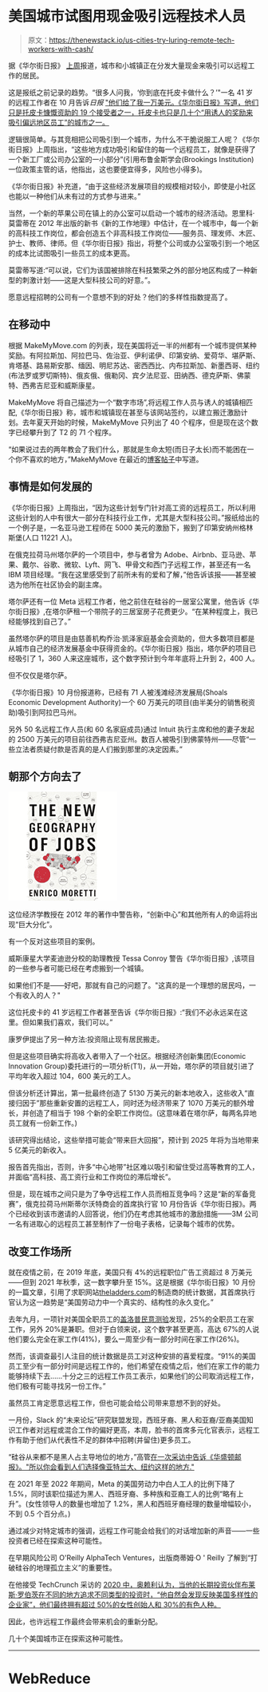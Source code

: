 # 美国城市试图用现金吸引远程技术人员

> 原文：<https://thenewstack.io/us-cities-try-luring-remote-tech-workers-with-cash/>

据《华尔街日报》 [上周](https://www.livemint.com/technology/tech-news/71-cities-and-towns-are-paying-tech-workers-to-abandon-silicon-valley-it-s-working-11658155215863.html)报道，城市和小城镇正在分发大量现金来吸引可以远程工作的居民。

这是报纸之前记录的趋势。“很多人问我，‘你到底在托皮卡做什么？’"一名 41 岁的远程工作者在 10 月告诉*日报* ["他们给了我一万美元。《华尔街日报》写道，他们只是托皮卡慷慨资助的 19 个接受者之一，托皮卡也只是几十个“用诱人的奖励来吸引偏远地区员工”的城市之一。](https://www.msn.com/en-us/news/us/these-cities-and-small-towns-want-remote-workers/ar-AAPiARn)

逻辑很简单。与其竞相把公司吸引到一个城市，为什么不干脆说服工人呢？《华尔街日报》上周指出，“这些地方成功吸引和留住的每一个远程员工，就像是获得了一个新工厂或公司办公室的一小部分”(引用布鲁金斯学会(Brookings Institution)一位政策主管的话，他指出，这也要便宜得多，风险也小得多)。

《华尔街日报》补充道，“由于这些经济发展项目的规模相对较小，即使是小社区也能以一种他们从未有过的方式参与进来。”

当然，一个新的苹果公司在镇上的办公室可以启动一个城市的经济活动。恩里科·莫雷蒂在 2012 年出版的新书《新的工作地理》中估计，在一个城市中，每一个新的高科技工作岗位，都会创造五个非高科技工作岗位——服务员、理发师、木匠、护士、教师、律师。但《华尔街日报》指出，将整个公司或办公室吸引到一个地区的成本比试图吸引一些员工的成本更高。

莫雷蒂写道:“可以说，它们为该国被排除在科技繁荣之外的部分地区构成了一种新型的刺激计划——这是大型科技公司的好意。”。

愿意远程招聘的公司有一个意想不到的好处？他们的多样性指数提高了。

## 在移动中

根据 MakeMyMove.com 的列表，现在美国将近一半的州都有一个城市提供某种奖励。有阿拉斯加、阿拉巴马、佐治亚、伊利诺伊、印第安纳、爱荷华、堪萨斯、肯塔基、路易斯安那、缅因、明尼苏达、密西西比、内布拉斯加、新墨西哥、纽约(布法罗或罗切斯特)、俄亥俄、俄勒冈、宾夕法尼亚、田纳西、德克萨斯、佛蒙特、西弗吉尼亚和威斯康星。

MakeMyMove 将自己描述为一个“数字市场”,将远程工作人员与诱人的城镇相匹配,《华尔街日报》称，城市和城镇现在甚至与该网站签约，以建立搬迁激励计划。去年夏天开始的时候，MakeMyMove 只列出了 40 个程序，但是现在这个数字已经攀升到了 T2 的 71 个程序。

“如果说过去的两年教会了我们什么，那就是生命太短(而日子太长)而不能困在一个你不喜欢的地方，”MakeMyMove 在最近的[博客帖子](https://www.makemymove.com/articles/how-to-find-your-own-schitt%E2%80%99s-creek)中写道。

## 事情是如何发展的

《华尔街日报》上周指出，“因为这些计划专门针对高工资的远程员工，所以利用这些计划的人中有很大一部分在科技行业工作，尤其是大型科技公司。”报纸给出的一个例子是，一名亚马逊工程师在 5000 美元的激励下，搬到了印第安纳州格林斯堡(人口 11221 人)。

在俄克拉荷马州塔尔萨的一个项目中，参与者曾为 Adobe、Airbnb、亚马逊、苹果、戴尔、谷歌、微软、Lyft、网飞、甲骨文和西门子远程工作，甚至还有一名 IBM 项目经理。“我在这里感受到了前所未有的爱和了解，”他告诉该报——甚至被选为他所在社区协会的副主席。

塔尔萨还有一位 Meta 远程工作者，他之前住在硅谷的一居室公寓里，他告诉《华尔街日报》,在塔尔萨租一个带院子的三居室房子花费更少。“在某种程度上，我已经能够找到自己了。”

虽然塔尔萨的项目是由慈善机构乔治·凯泽家庭基金会资助的，但大多数项目都是从城市自己的经济发展基金中获得资金的。《华尔街日报》指出，塔尔萨的项目已经吸引了 1，360 人来这座城市，这个数字预计到今年年底将上升到 2，400 人。

但不仅仅是塔尔萨。

《华尔街日报》10 月份报道称，已经有 71 人被浅滩经济发展局(Shoals Economic Development Authority)一个 60 万美元的项目(由半美分的销售税资助)吸引到阿拉巴马州。

另外 50 名远程工作人员(和 60 名家庭成员)通过 Intuit 执行主席和他的妻子发起的 2500 万美元的项目前往西弗吉尼亚州。数百人被吸引到佛蒙特州——尽管“一些立法者质疑付款是否真的是人们搬到那里的决定因素。”

## 朝那个方向去了

![Enrico Moretti - The New Geography of Jobs - book cover (via Amazon)](img/2e1356d15294831bd9e2159245098d52.png)

这位经济学教授在 2012 年的著作中警告称，“创新中心”和其他所有人的命运将出现“巨大分化”。

有一个反对这些项目的案例。

威斯康星大学麦迪逊分校的助理教授 Tessa Conroy 警告《华尔街日报》,该项目的一些参与者可能已经在考虑搬到一个城镇。

如果他们不是——好吧，那就有自己的问题了。"这真的是一个理想的居民吗，一个有收入的人？"

这位托皮卡的 41 岁远程工作者甚至告诉《华尔街日报》:“我们不必永远呆在这里。但如果我们喜欢，我们可以。”

康罗伊提出了另一种方法:投资阻止现有居民搬走。

但是这些项目确实将高收入者带入了一个社区。根据经济创新集团(Economic Innovation Group)委托进行的一项分析(T1)，从一开始，塔尔萨的项目就引进了平均年收入超过 104，600 美元的工人。

但该分析还计算出，第一批最终创造了 5130 万美元的新本地收入，这些收入“直接归因于”那些重新安置的远程工人，同时还为经济带来了 1070 万美元的额外增长，并创造了相当于 198 个新的全职工作岗位。(这意味着在塔尔萨，每两名异地员工就有一份新工作。)

该研究得出结论，这些举措可能会“带来巨大回报”，预计到 2025 年将为当地带来 5 亿美元的新收入。

报告首先指出，否则，许多“中心地带”社区难以吸引和留住受过高等教育的工人，并面临“高科技、高工资行业和工作岗位的滞后增长”。

但是，现在城市之间只是为了争夺远程工作人员而相互竞争吗？这是“新的军备竞赛”，俄克拉荷马州斯蒂尔沃特商会的首席执行官 10 月份告诉《华尔街日报》。两个已经收到该市邀请的人回答说，他们仍在考虑其他城市的激励措施——3M 公司一名有进取心的远程员工甚至制作了一份电子表格，记录每个城市的优势。

## 改变工作场所

就在疫情之前，在 2019 年底，美国只有 4%的远程职位广告工资超过 8 万美元——但到 2021 年秋季，这一数字攀升至 15%。这是根据《华尔街日报》10 月份的一篇文章，引用了求职网站[theladders.com](https://www.theladders.com/)的制造商的统计数据，其首席执行官认为这一趋势是“美国劳动力中一个真实的、结构性的永久变化。”

去年九月，一项针对美国全职员工的[盖洛普民意测验](https://news.gallup.com/poll/355907/remote-work-persisting-trending-permanent.aspx)发现，25%的全职员工在家工作，另外 20%是兼职。但对于白领来说，这个数字甚至更高，高达 67%的人说他们要么完全在家工作(41%)，要么一周至少有一部分时间在家工作(26%)。

然而，该调查最引人注目的统计数据是员工对这种安排的喜爱程度。“91%的美国员工至少有一部分时间是远程工作的，他们希望在疫情之后，他们在家工作的能力能够持续下去……十分之三的远程工作员工表示，如果他们的公司取消远程工作，他们极有可能寻找另一份工作。”

虽然员工肯定愿意远程工作，但也可能会给公司带来意想不到的好处。

一月份，Slack 的“未来论坛”研究联盟发现，西班牙裔、黑人和亚裔/亚裔美国知识工作者对远程或混合工作的偏好更高，本周，脸书的首席多元化官表示，远程工作有助于他们从代表性不足的群体中招聘(并留住)更多员工。

“硅谷从来都不是黑人占主导地位的地方，”高管[在一次采访中告诉《华盛顿邮报》。"所以你会看到人们选择像亚特兰大、纽约这样的地方."](https://www.msn.com/en-us/news/us/facebook-s-workforce-grew-more-diverse-when-it-embraced-remote-work/ar-AAZJtBV)

在 2021 年至 2022 年期间，Meta 的美国劳动力中白人工人的比例下降了 1.5%，同时该职位描述为黑人、西班牙裔、多种族和亚裔工人的比例“略有上升”。(女性领导人的数量也增加了 1.2%，黑人和西班牙裔经理的数量增幅较小，不到 0.5 个百分点。)

通过减少对特定城市的强调，远程工作可能会给我们的对话增加新的声音——一些投资者已经在探索这种可能性。

在早期风险公司 O'Reilly AlphaTech Ventures，出版商蒂姆·O ' Reilly 了解到“打破硅谷的地理孤立主义”的重要性。

在他接受 TechCrunch 采访的 [2020 中，奥赖利认为，当他的长期投资伙伴布莱斯·罗伯茨在不同的地方追求不同类型的投资时，“他自然会发现反映美国多样性的企业家”，他们最终拥有超过 50%的女性创始人和 30%的有色人种。](https://techcrunch.com/2020/06/26/tim-oreilly-makes-a-persuasive-case-for-why-venture-capital-is-starting-to-do-more-harm-than-good/)

因此，也许远程工作最终会带来机会的重新分配。

几十个美国城市正在探索这种可能性。

* * *

# WebReduce

<svg xmlns:xlink="http://www.w3.org/1999/xlink" viewBox="0 0 68 31" version="1.1"><title>Group</title> <desc>Created with Sketch.</desc></svg>
